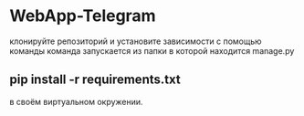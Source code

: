 # WebApp-Telegram
клонируйте репозиторий и установите зависимости с помощью команды 
команда запускается из папки в которой находится manage.py

## pip install -r requirements.txt ##

в своём виртуальном окружении.